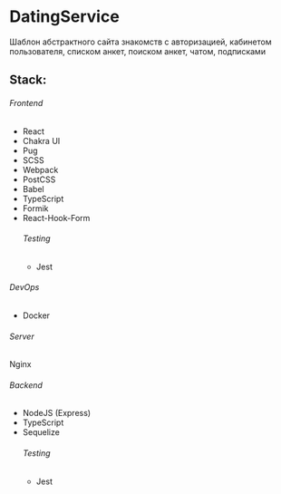 # DatingService

Шаблон абстрактного сайта знакомств с авторизацией, кабинетом пользователя, списком анкет, поиском анкет, чатом, подписками

## Stack:

###### Frontend

- React
- Chakra UI
- Pug
- SCSS
- Webpack
- PostCSS
- Babel
- TypeScript
- Formik
- React-Hook-Form
  ###### Testing
  - Jest

###### DevOps

- Docker

###### Server
  Nginx

###### Backend

- NodeJS (Express)
- TypeScript
- Sequelize
  ###### Testing
  - Jest

